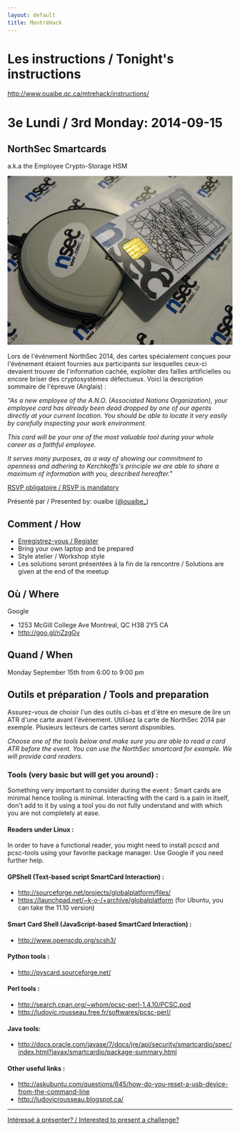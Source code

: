```yaml
---
layout: default
title: MontréHack
---
```


# Les instructions / Tonight's instructions

http://www.ouaibe.qc.ca/mtrehack/instructions/

# 3e Lundi / 3rd Monday: 2014-09-15

## NorthSec Smartcards

a.k.a the Employee Crypto-Storage HSM

![a NorthSec smartcard](images/14-09_nsec_smartcards.jpg)

Lors de l'événement NorthSec 2014, des cartes spécialement conçues pour
l'événement étaient fournies aux participants sur lesquelles ceux-ci devaient
trouver de l'information cachée, exploiter des failles artificielles ou encore
briser des cryptosystèmes défectueux. Voici la description sommaire de
l'épreuve (Anglais) :

*"As a new employee of the A.N.O. (Associated Nations Organization), your
employee card has already been dead dropped by one of our agents directly at
your current location. You should be able to locate it very easily by carefully
inspecting your work environment.*

*This card will be your one of the most valuable tool during your whole career
as a faithful employee.*

*It serves many purposes, as a way of showing our commitment to openness and
adhering to Kerchkoffs's principle we are able to share a maximum of
information with you, described hereafter."*

[RSVP obligatoire / RSVP is mandatory](https://www.eventbrite.ca/e/montrehack-septembre-september-northsec-smartcards-tickets-12926039131)

Présenté par / Presented by: ouaibe ([@ouaibe_](https://twitter.com/ouaibe_))

## Comment / How
* [Enregistrez-vous / Register](https://www.eventbrite.ca/e/montrehack-septembre-september-northsec-smartcards-tickets-12926039131)
* Bring your own laptop and be prepared
* Style atelier / Workshop style
* Les solutions seront présentées à la fin de la rencontre / Solutions are given at the end of the meetup

## Où / Where

Google 

* 1253 McGill College Ave Montreal, QC H3B 2Y5 CA
* http://goo.gl/nZzgGv

## Quand / When

Monday September 15th from 6:00 to 9:00 pm

## Outils et préparation / Tools and preparation

Assurez-vous de choisir l'un des outils ci-bas et d'être en mesure de lire un
ATR d'une carte avant l'événement. Utilisez la carte de NorthSec 2014 par
exemple. Plusieurs lecteurs de cartes seront disponibles.

*Choose one of the tools below and make sure you are able to read a card ATR
before the event. You can use the NorthSec smartcard for example. We will
provide card readers.*

### Tools (very basic but will get you around) :

Something very important to consider during the event : Smart cards are minimal
hence tooling is minimal. Interacting with the card is a pain in itself, don't
add to it by using a tool you do not fully understand and with which you are
not completely at ease.

#### Readers under Linux :

In order to have a functional reader, you might need to install pcscd and
pcsc-tools using your favorite package manager. Use Google if you need further
help.

#### GPShell (Text-based script SmartCard Interaction) :

* http://sourceforge.net/projects/globalplatform/files/
* https://launchpad.net/~k-o-/+archive/globalplatform (for Ubuntu, you can take the 11.10 version)

#### Smart Card Shell (JavaScript-based SmartCard Interaction) :

* http://www.openscdp.org/scsh3/

#### Python tools :

* http://pyscard.sourceforge.net/

#### Perl tools :

* http://search.cpan.org/~whom/pcsc-perl-1.4.10/PCSC.pod
* http://ludovic.rousseau.free.fr/softwares/pcsc-perl/

#### Java tools:

* http://docs.oracle.com/javase/7/docs/jre/api/security/smartcardio/spec/index.html?javax/smartcardio/package-summary.html

#### Other useful links :

* http://askubuntu.com/questions/645/how-do-you-reset-a-usb-device-from-the-command-line
* http://ludovicrousseau.blogspot.ca/

<hr/>

[Intéressé à présenter? / Interested to present a challenge?](https://github.com/montrehack/montrehack.github.com/wiki/Present-at-Montrehack)
